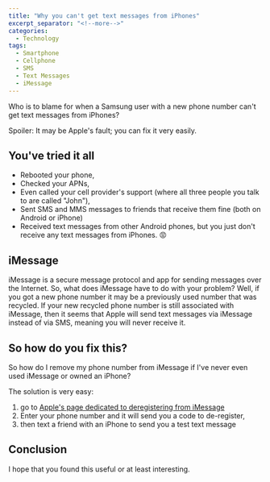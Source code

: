 ```yaml
---
title: "Why you can't get text messages from iPhones"
excerpt_separator: "<!--more-->"
categories:
  - Technology
tags:
  - Smartphone  
  - Cellphone
  - SMS
  - Text Messages
  - iMessage
---
```


Who is to blame for when a Samsung user with a new phone number can't get text messages from iPhones?

<!--more-->
Spoiler: It may be Apple's fault; you can fix it very easily.

## You've tried it all
* Rebooted your phone, 
* Checked your APNs,
* Even called your cell provider's support (where all three people you talk to are called "John"),
* Sent SMS and MMS messages to friends that receive them fine (both on Android or iPhone)
* Received text messages from other Android phones,
but you just don't receive any text messages from iPhones. 😡

## iMessage 

iMessage is a secure message protocol and app for sending messages over the Internet. So, what does iMessage have to do with your problem? Well, if you got a new phone number it may be a previously used number that was recycled. If your new recycled phone number is still associated with iMessage, then it seems that Apple will send text messages via iMessage instead of via SMS, meaning you will never receive it.

## So how do you fix this?

So how do I remove my phone number from iMessage if I've never even used iMessage or owned an iPhone? 

The solution is very easy: 
1. go to [Apple's page dedicated to deregistering from iMessage](https://selfsolve.apple.com/deregister-imessage)
2. Enter your phone number and it will send you a code to de-register, 
3. then text a friend with an iPhone to send you a test text message

## Conclusion
I hope that you found this useful or at least interesting. 